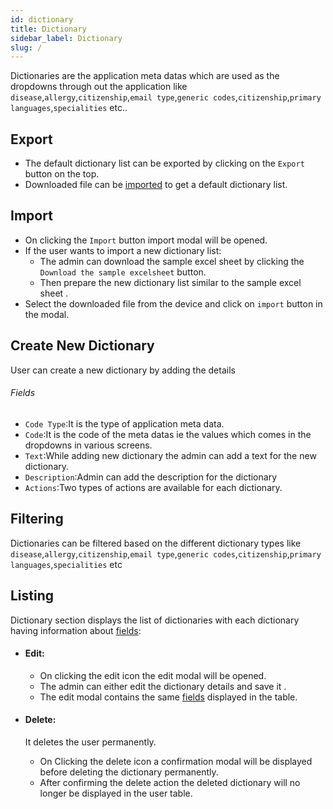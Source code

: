 ```yaml
---
id: dictionary
title: Dictionary
sidebar_label: Dictionary
slug: /
---
```


Dictionaries are the application meta datas which are used as the dropdowns through out the application like `disease`,`allergy`,`citizenship`,`email type`,`generic codes`,`citizenship`,`primary languages`,`specialities` etc..

## Export

- The default dictionary list can be exported by clicking on the `Export` button on the top.
- Downloaded file can be [imported](#Import) to get a default dictionary list.

## Import

- On clicking the `Import` button import modal will be opened.
- If the user wants to import a new dictionary list:
  - The admin can download the sample excel sheet by clicking the `Download the sample excelsheet` button.
  - Then prepare the new dictionary list similar to the sample excel sheet .
- Select the downloaded file from the device and click on `import` button in the modal.
<!-- After exporting the default dictionary file `dictionary.xlsx` click on the `Import` button and select the downloaded file and -->

## Create New Dictionary

User can create a new dictionary by adding the details

###### Fields

- `Code Type`:It is the type of application meta data.
- `Code`:It is the code of the meta datas ie the values which comes in the dropdowns in various screens.
- `Text`:While adding new dictionary the admin can add a text for the new dictionary.
- `Description`:Admin can add the description for the dictionary
- `Actions`:Two types of actions are available for each dictionary.

## Filtering

Dictionaries can be filtered based on the different dictionary types like `disease`,`allergy`,`citizenship`,`email type`,`generic codes`,`citizenship`,`primary languages`,`specialities` etc

## Listing

Dictionary section displays the list of dictionaries with each dictionary having information about [fields](#fields):

<!-- ###### Fields

- `Code Type`:It is the type of application meta data.
- `Code`:It is the code of the meta datas ie the values which comes in the dropdowns in various screens.
- `Text`:While adding new dictionary the admin can add a text for the new dictionary.
- `Description`:Admin can add the description for the dictionary
- `Actions`:Two types of actions are available for each dictionary. -->

- #### Edit:

  - On clicking the edit icon the edit modal will be opened.
  - The admin can either edit the dictionary details and save it .
  - The edit modal contains the same [fields](#fields) displayed in the table.

- #### Delete:

  It deletes the user permanently.

  - On Clicking the delete icon a confirmation modal will be displayed before deleting the dictionary permanently.
  - After confirming the delete action the deleted dictionary will no longer be displayed in the user table.
